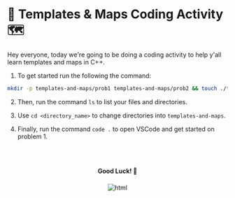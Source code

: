 # 📑 Templates & Maps Coding Activity 🗺️ 

Hey everyone, today we're going to be doing a coding activity to help y'all learn templates and maps in C++.

1. To get started run the following the command:

```bash
mkdir -p templates-and-maps/prob1 templates-and-maps/prob2 && touch ./templates-and-maps/{prob1,prob2}/{README.md,main.cpp} && cd ./templates-and-maps/prob1/ && curl --remote-name-all https://raw.githubusercontent.com/Ashleyc417/si/main/cpsc121/templates-and-maps/prob1/{main.cpp,README.md} && cd ../prob2/ && curl --remote-name-all https://raw.githubusercontent.com/Ashleyc417/si/main/cpsc121/templates-and-maps/prob2/{main.cpp,README.md} && cd ../../
```

2. Then, run the command `ls` to list your files and directories.

3. Use `cd <directory_name>` to change directories into `templates-and-maps`.
  
4. Finally, run the command `code .` to open VSCode and get started on problem 1.

<br/>
<br/>

<p align="center">
  <strong>Good Luck! 🙂</strong>
  <br />
  <br />
  <img src="https://media1.tenor.com/m/NwY5ppxLs_oAAAAd/kitten-keybo.gif" alt="html" style="vertical-align:top; margin:4px">
</p>

